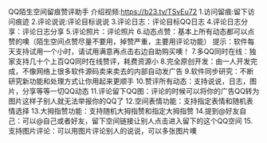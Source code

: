 QQ陌生空间留痕赞评助手
介绍视频:https://b23.tv/TSvEu72
1.访问留痕:留下访问痕迹
2.评论说说:评论目标说说
3.评论日志：评论目标QQ日志
4.评论日志分享：评论日志分享
5.评论照片：评论照片
6.动态点赞：基本上所有动态都可以点赞的噢（陌生空间点赞尽量不要用，掉赞严重，主要用评论功能）
提示：软件每天支持试用一个小时，请试用满意再点击右边自助购买噢！
7.多QQ同时在线：独家支持几十个上百QQ同时在线赞评，耗费资源小
8.完全原创开发：由一人开发完成，不像网络上很多软件源码卖来卖去的内部自动发广告
9.软件同步研究：不断研究新功能和处理方式让你用起来更顺手
10.赞评所有动态：支持说说，日志，图片，分享等等一切QQ动态
11.评论留下QQ图：评论的时候可以将你的广告QQ转为图片这样子别人就无法举报你的QQ了
12.空间表情功能：支持指定表情和随机表情选择
13.大拇指赞功能：支持随机大拇指赞和指定大拇指赞
14.提到@好友自己：可以@自己或者好友，留下空间链接让别人点击进入留下的这个QQ空间
15.支持图片评论：可以用图片评论别人的说说，可以多张图片噢

